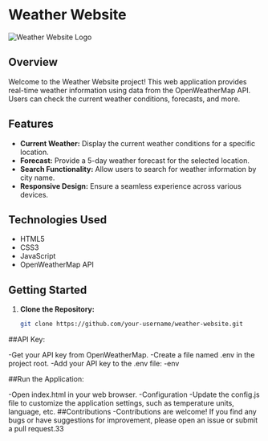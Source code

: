 # Weather Website

![Weather Website Logo](link_to_logo_image)

## Overview

Welcome to the Weather Website project! This web application provides real-time weather information using data from the OpenWeatherMap API. Users can check the current weather conditions, forecasts, and more.

## Features

- **Current Weather:** Display the current weather conditions for a specific location.
- **Forecast:** Provide a 5-day weather forecast for the selected location.
- **Search Functionality:** Allow users to search for weather information by city name.
- **Responsive Design:** Ensure a seamless experience across various devices.

## Technologies Used

- HTML5
- CSS3
- JavaScript
- OpenWeatherMap API

## Getting Started

1. **Clone the Repository:**
   ```bash
   git clone https://github.com/your-username/weather-website.git
##API Key:

-Get your API key from OpenWeatherMap.
-Create a file named .env in the project root.
-Add your API key to the .env file:
-env

##Run the Application:

-Open index.html in your web browser.
-Configuration
-Update the config.js file to customize the application settings, such as temperature units, language, etc.
##Contributions
-Contributions are welcome! If you find any bugs or have suggestions for improvement, please open an issue or submit a pull request.33
